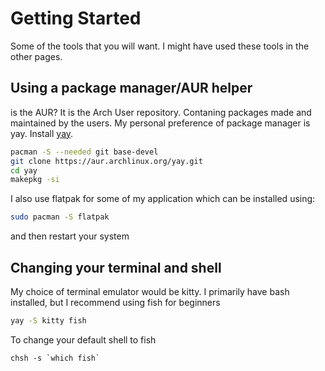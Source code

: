 # Getting Started

Some of the tools that you will want. I might have used these tools in the other pages.

## Using a package manager/AUR helper

is the AUR? It is the Arch User repository. Contaning packages made and maintained by the users. My personal preference of package manager is yay. Install [yay](https://github.com/Jguer/yay).

```sh
pacman -S --needed git base-devel
git clone https://aur.archlinux.org/yay.git
cd yay
makepkg -si
```
I also use flatpak for some of my application which can be installed using:
```sh
sudo pacman -S flatpak
```
and then restart your system

## Changing your terminal and shell

My choice of terminal emulator would be kitty. I primarily have bash installed, but I recommend using fish for beginners
```sh
yay -S kitty fish
```

To change your default shell to fish
```
chsh -s `which fish`
```

